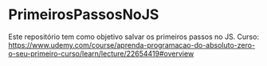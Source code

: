 # PrimeirosPassosNoJS

Este repositório tem como objetivo salvar os primeiros passos no JS.
Curso: https://www.udemy.com/course/aprenda-programacao-do-absoluto-zero-o-seu-primeiro-curso/learn/lecture/22654419#overview
